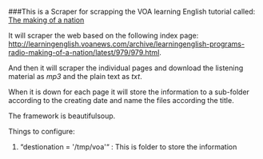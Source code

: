 ###This is a Scraper for scrapping the VOA learning English tutorial called: [The making of a nation](http://learningenglish.voanews.com/archive/learningenglish-programs-radio-making-of-a-nation/latest/979/979.html)

It will scraper the web based on the following index page: http://learningenglish.voanews.com/archive/learningenglish-programs-radio-making-of-a-nation/latest/979/979.html.

And then it will scraper the individual pages and download the listening material as _mp3_ and the plain text as *txt*.

When it is down for each page it will store the information to a sub-folder according to the creating date and name the files according the title.

The framework is beautifulsoup. 


Things to configure:

1.
    “destionation = '/tmp/voa'“ : This is folder to store the information

